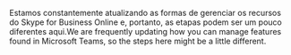 <span data-ttu-id="9fa24-101">Estamos constantemente atualizando as formas de gerenciar os recursos do Skype for Business Online e, portanto, as etapas podem ser um pouco diferentes aqui.</span><span class="sxs-lookup"><span data-stu-id="9fa24-101">We are frequently updating how you can manage features found in Microsoft Teams, so the steps here might be a little different.</span></span>